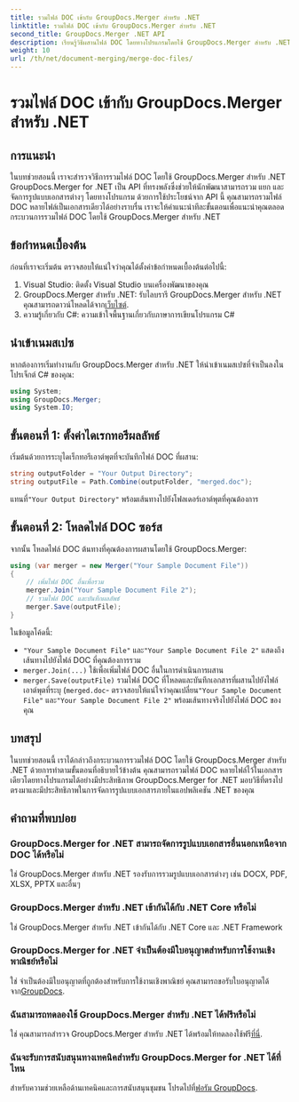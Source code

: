 ```yaml
---
title: รวมไฟล์ DOC เข้ากับ GroupDocs.Merger สำหรับ .NET
linktitle: รวมไฟล์ DOC เข้ากับ GroupDocs.Merger สำหรับ .NET
second_title: GroupDocs.Merger .NET API
description: เรียนรู้วิธีผสานไฟล์ DOC โดยทางโปรแกรมโดยใช้ GroupDocs.Merger สำหรับ .NET ปฏิบัติตามคำแนะนำทีละขั้นตอนของเราเพื่อรวมเอกสารหลายฉบับเป็นเอกสารเดียวได้อย่างราบรื่น
weight: 10
url: /th/net/document-merging/merge-doc-files/
---
```


# รวมไฟล์ DOC เข้ากับ GroupDocs.Merger สำหรับ .NET

## การแนะนำ
ในบทช่วยสอนนี้ เราจะสำรวจวิธีการรวมไฟล์ DOC โดยใช้ GroupDocs.Merger สำหรับ .NET GroupDocs.Merger for .NET เป็น API ที่ทรงพลังซึ่งช่วยให้นักพัฒนาสามารถรวม แยก และจัดการรูปแบบเอกสารต่างๆ โดยทางโปรแกรม ด้วยการใช้ประโยชน์จาก API นี้ คุณสามารถรวมไฟล์ DOC หลายไฟล์เป็นเอกสารเดียวได้อย่างราบรื่น เราจะให้คำแนะนำทีละขั้นตอนเพื่อแนะนำคุณตลอดกระบวนการรวมไฟล์ DOC โดยใช้ GroupDocs.Merger สำหรับ .NET
## ข้อกำหนดเบื้องต้น
ก่อนที่เราจะเริ่มต้น ตรวจสอบให้แน่ใจว่าคุณได้ตั้งค่าข้อกำหนดเบื้องต้นต่อไปนี้:
1. Visual Studio: ติดตั้ง Visual Studio บนเครื่องพัฒนาของคุณ
2.  GroupDocs.Merger สำหรับ .NET: รับไลบรารี GroupDocs.Merger สำหรับ .NET คุณสามารถดาวน์โหลดได้จาก[เว็บไซต์](https://releases.groupdocs.com/merger/net/).
3. ความรู้เกี่ยวกับ C#: ความเข้าใจพื้นฐานเกี่ยวกับภาษาการเขียนโปรแกรม C#
## นำเข้าเนมสเปซ
หากต้องการเริ่มทำงานกับ GroupDocs.Merger สำหรับ .NET ให้นำเข้าเนมสเปซที่จำเป็นลงในโปรเจ็กต์ C# ของคุณ:
```csharp
using System; 
using GroupDocs.Merger;
using System.IO;
```
## ขั้นตอนที่ 1: ตั้งค่าไดเรกทอรีผลลัพธ์
เริ่มต้นด้วยการระบุไดเร็กทอรีเอาต์พุตที่จะบันทึกไฟล์ DOC ที่ผสาน:
```csharp
string outputFolder = "Your Output Directory";
string outputFile = Path.Combine(outputFolder, "merged.doc");
```
 แทนที่`"Your Output Directory"` พร้อมเส้นทางไปยังโฟลเดอร์เอาต์พุตที่คุณต้องการ
## ขั้นตอนที่ 2: โหลดไฟล์ DOC ซอร์ส
จากนั้น โหลดไฟล์ DOC ต้นทางที่คุณต้องการผสานโดยใช้ GroupDocs.Merger:
```csharp
using (var merger = new Merger("Your Sample Document File"))
{
    // เพิ่มไฟล์ DOC อื่นเพื่อรวม
    merger.Join("Your Sample Document File 2");
    // รวมไฟล์ DOC และบันทึกผลลัพธ์
    merger.Save(outputFile);
}
```
ในข้อมูลโค้ดนี้:
- `"Your Sample Document File"` และ`"Your Sample Document File 2"` แสดงถึงเส้นทางไปยังไฟล์ DOC ที่คุณต้องการรวม
- `merger.Join(...)` ใช้เพื่อเพิ่มไฟล์ DOC อื่นในการดำเนินการผสาน
- `merger.Save(outputFile)` รวมไฟล์ DOC ที่โหลดและบันทึกเอกสารที่ผสานไปยังไฟล์เอาต์พุตที่ระบุ (`merged.doc`-
 ตรวจสอบให้แน่ใจว่าคุณเปลี่ยน`"Your Sample Document File"` และ`"Your Sample Document File 2"` พร้อมเส้นทางจริงไปยังไฟล์ DOC ของคุณ
## บทสรุป
ในบทช่วยสอนนี้ เราได้กล่าวถึงกระบวนการรวมไฟล์ DOC โดยใช้ GroupDocs.Merger สำหรับ .NET ด้วยการทำตามขั้นตอนที่อธิบายไว้ข้างต้น คุณสามารถรวมไฟล์ DOC หลายไฟล์ไว้ในเอกสารเดียวโดยทางโปรแกรมได้อย่างมีประสิทธิภาพ GroupDocs.Merger for .NET มอบวิธีที่ตรงไปตรงมาและมีประสิทธิภาพในการจัดการรูปแบบเอกสารภายในแอปพลิเคชัน .NET ของคุณ

## คำถามที่พบบ่อย
### GroupDocs.Merger for .NET สามารถจัดการรูปแบบเอกสารอื่นนอกเหนือจาก DOC ได้หรือไม่
ใช่ GroupDocs.Merger สำหรับ .NET รองรับการรวมรูปแบบเอกสารต่างๆ เช่น DOCX, PDF, XLSX, PPTX และอื่นๆ
### GroupDocs.Merger สำหรับ .NET เข้ากันได้กับ .NET Core หรือไม่
ใช่ GroupDocs.Merger สำหรับ .NET เข้ากันได้กับ .NET Core และ .NET Framework
### GroupDocs.Merger for .NET จำเป็นต้องมีใบอนุญาตสำหรับการใช้งานเชิงพาณิชย์หรือไม่
 ใช่ จำเป็นต้องมีใบอนุญาตที่ถูกต้องสำหรับการใช้งานเชิงพาณิชย์ คุณสามารถขอรับใบอนุญาตได้จาก[GroupDocs](https://purchase.groupdocs.com/buy).
### ฉันสามารถทดลองใช้ GroupDocs.Merger สำหรับ .NET ได้ฟรีหรือไม่
 ใช่ คุณสามารถสำรวจ GroupDocs.Merger สำหรับ .NET ได้พร้อมให้ทดลองใช้ฟรี[ที่นี่](https://releases.groupdocs.com/).
### ฉันจะรับการสนับสนุนทางเทคนิคสำหรับ GroupDocs.Merger for .NET ได้ที่ไหน
 สำหรับความช่วยเหลือด้านเทคนิคและการสนับสนุนชุมชน โปรดไปที่[ฟอรัม GroupDocs](https://forum.groupdocs.com/c/merger/32).